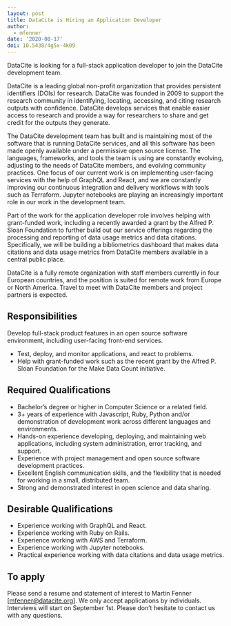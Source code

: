 ```yaml
---
layout: post
title: DataCite is Hiring an Application Developer
author:
  - mfenner
date: '2020-08-17'
doi: 10.5438/4g5x-4k09
---
```

DataCite is looking for a full-stack application developer to join the DataCite development team.

DataCite is a leading global non-profit organization that provides persistent identifiers (DOIs) for research. DataCite was founded in 2009 to support the research community in identifying, locating, accessing, and citing research outputs with confidence. DataCite develops services that enable easier access to research and provide a way for researchers to share and get credit for the outputs they generate. 

The DataCite development team has built and is maintaining most of the software that is running DataCite services, and all this software has been made openly available under a permissive open source license. The languages, frameworks, and tools the team is using are constantly evolving, adjusting to the needs of DataCite members, and evolving community practices. One focus of our current work is on implementing user-facing services with the help of GraphQL and React, and we are constantly improving our continuous integration and delivery workflows with tools such as Terraform. Jupyter notebooks are playing an increasingly important role in our work in the development team.

Part of the work for the application developer role involves helping with grant-funded work, including a recently awarded a grant by the Alfred P. Sloan Foundation to further build out our service offerings regarding the processing and reporting of data usage metrics and data citations. Specifically, we will be building a bibliometrics dashboard that makes data citations and data usage metrics from DataCite members available in a central public place. 

DataCite is a fully remote organization with staff members currently in four European countries, and the position is suited for remote work from Europe or North America. Travel to meet with DataCite members and project partners is expected. 

## Responsibilities

Develop full-stack product features in an open source software environment, including user-facing front-end services.

* Test, deploy, and monitor applications, and react to problems.
* Help with grant-funded work such as the recent grant by the Alfred P. Sloan Foundation for the Make Data Count initiative.

## Required Qualifications

* Bachelor’s degree or higher in Computer Science or a related field.
* 3+ years of experience with Javascript, Ruby, Python and/or demonstration of development work across different languages and environments.
* Hands-on experience developing, deploying, and maintaining web applications, including system administration, error tracking, and support.
* Experience with project management and open source software development practices.
* Excellent English communication skills, and the flexibility that is needed for working in a small, distributed team.
* Strong and demonstrated interest in open science and data sharing.

## Desirable Qualifications

* Experience working with GraphQL and React.
* Experience working with Ruby on Rails.
* Experience working with AWS and Terraform.
* Experience working with Jupyter notebooks.
* Practical experience working with data citations and data usage metrics.

## To apply

Please send a resume and statement of interest to Martin Fenner \[<mfenner@datacite.org>].  We only accept applications by individuals. Interviews will start on September 1st. Please don’t hesitate to contact us with any questions.
